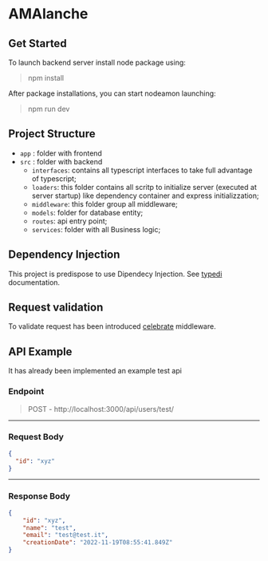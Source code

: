 # AMAlanche

## Get Started

To launch backend server install node package using:

> npm install

After package installations, you can start nodeamon launching:

> npm run dev


## Project Structure

 - `app` : folder with frontend
 - `src` : folder with backend
    - `interfaces`: contains all typescript interfaces to take full advantage of typescript;
    - `loaders`: this folder contains all scritp to initialize server (executed at server startup) like dependency container and express initializzation;
    - `middleware`: this folder group all middleware;
    - `models`: folder for database entity;
    - `routes`: api entry point;
    - `services`: folder with all Business logic;

## Dependency Injection
This project is predispose to use Dipendecy Injection. See [typedi](https://github.com/typestack/typedi) documentation.

## Request validation

To validate request has been introduced [celebrate](https://github.com/arb/celebrate) middleware.


## API Example

It has already been implemented an example test api

### Endpoint
> POST - http://localhost:3000/api/users/test/

---
### Request Body
``` json
{
  "id": "xyz"
}
```
---
### Response Body
``` json
{
    "id": "xyz",
    "name": "test",
    "email": "test@test.it",
    "creationDate": "2022-11-19T08:55:41.849Z"
}
```
